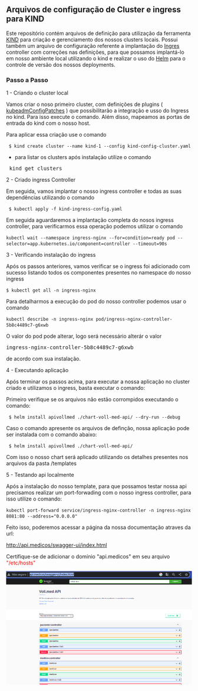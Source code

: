 ## Arquivos de configuração de Cluster e ingress para KIND 

Este repositório contém arquivos de definição para utilização da ferramenta [KIND](https://kind.sigs.k8s.io/) para criação e gerenciamento dos nossos clusters locais. Possui também um arquivo de configuração referente a implantação do [Ingres](https://kind.sigs.k8s.io/docs/user/ingress/#ingress-nginx) controller com correções nas definições, para que possamos implantá-lo em nosso ambiente local utilizando o kind e realizar o uso do [Helm](https://helm.sh/) para o controle de versão dos nossos deployments. 

### Passo a Passo 

1 - Criando o cluster local

Vamos criar o noso primeiro cluster, com definições de plugins ( [kubeadmConfigPatches](https://kind.sigs.k8s.io/docs/user/configuration/) ) que possibilitarão a integração e usso do Ingress no kind. Para isso execute o comando. Além disso, mapeamos as portas de entrada do kind com o nosso host.

Para aplicar essa criação use o comando

```
 $ kind create cluster --name kind-1 --config kind-config-cluster.yaml
```

- para listar os clusters após instalação utilize o comando <br>
<pre> kind get clusters </pre>


2 - Criado ingress Controller

Em seguida, vamos implantar o nosso ingress controller e todas as suas dependências utilizando o comando

```
 $ kubectl apply -f kind-ingress-config.yaml
```

Em seguida aguardaremos a implantação completa do nosos ingress controller, para verificarmos essa operação podemos utilizar o comando

```
kubectl wait --namespace ingress-nginx --for=condition=ready pod --selector=app.kubernetes.io/component=controller --timeout=90s
```

3 - Verificando instalação do ingress

Após os passos anteriores, vamos verificar se o ingress foi adicionado com sucesso listando todos os componentes presentes no namespace do nosso ingress

```
$ kubectl get all -n ingress-nginx 
```

Para detalharmos a execução do pod do nosso controller podemos usar o comando 

```
kubectl describe -n ingress-nginx pod/ingress-nginx-controller-5b8c4489c7-g6xwb
```

O valor do pod pode alterar, logo será necessário alterár o valor <pre>ingress-nginx-controller-5b8c4489c7-g6xwb</pre> de acordo com sua instalação. 

4 - Executando aplicação 

Após terminar os passos acima, para executar a nossa aplicação no cluster criado e utilizamos o ingress, basta executar o comando:

Primeiro verifique se os arquivos não estão corrompidos executando o comando:

```
 $ helm install apivollmed ./chart-voll-med-api/ --dry-run --debug
```
Caso o comando apresente os arquivos de definção, nossa aplicação pode ser instalada com o comando abaixo:

```
 $ helm install apivollmed ./chart-voll-med-api/
```

Com isso o nosso chart será aplicado utilizando os detalhes presentes nos arquivos da pasta /templates


5 - Testando api localmente 

Após a instalação do nosso template, para que possamos testar nossa api precisamos realizar um port-forwading com o nosso ingress controller, para isso utilize o comando:

```
kubectl port-forward service/ingress-nginx-controller -n ingress-nginx 8081:80 --address="0.0.0.0" 
```

Feito isso, poderemos acessar a página da nossa documentação atraves da url: 

http://api.medicos/swagger-ui/index.html

Certifique-se de adicionar o domínio "api.medicos" em seu arquivo <span style="color:red;font-weight:light;">"/etc/hosts"</span>

![DOC](/images/doc_spring.png "Spring Doc")
